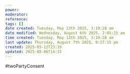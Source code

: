 ```yaml
---
power: 
moderator: 
reference: 
tags: []
date created: Tuesday, May 13th 2025, 3:19:28 am
date modified: Wednesday, August 6th 2025, 2:05:25 am
time created: Tuesday, May 13th 2025, 3:19:28 am
last update: Thursday, August 7th 2025, 9:27:15 pm
created: 2025-05-12T23:19
updated: 2025-08-06T14:15
---
```

#twoPartyConsent 